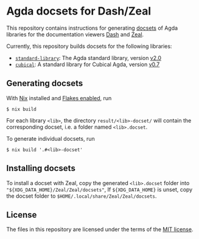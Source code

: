 # Agda docsets for Dash/Zeal

This repository contains instructions for generating [docsets](https://kapeli.com/docsets)
of Agda libraries for the documentation viewers [Dash](https://kapeli.com/dash)
and [Zeal](https://zealdocs.org/).

Currently, this repository builds docsets for the following libraries:

* [`standard-library`](https://github.com/agda/agda-stdlib):
    The Agda standard library,
    version [v2.0](https://github.com/agda/agda-stdlib/releases/tag/v2.0)
* [`cubical`](https://github.com/agda/cubical):
    A standard library for Cubical Agda,
    version [v0.7](https://github.com/agda/cubical/releases/tag/v0.7)

## Generating docsets

With [Nix](https://nixos.org/) installed and [Flakes enabled](https://wiki.nixos.org/wiki/Flakes), run

```shellsession
$ nix build
```

For each library `<lib>`, the directory `result/<lib>-docset/` will contain the corresponding docset,
i.e. a folder named `<lib>.docset`.

To generate individual docsets, run

```shellsession
$ nix build '.#<lib>-docset'
```

## Installing docsets

To install a docset with Zeal, copy the generated `<lib>.docset` folder into `"${XDG_DATA_HOME}/Zeal/Zeal/docsets"`,
If `${XDG_DATA_HOME}` is unset, copy the docset folder to `$HOME/.local/share/Zeal/Zeal/docsets`.

## License

The files in this repository are licensed under the terms of the [MIT license](./LICENSE).
